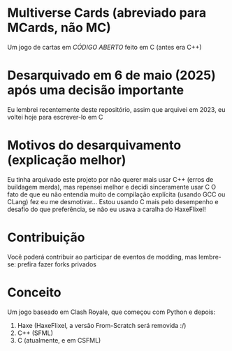 # Multiverse Cards (abreviado para MCards, não MC)
Um jogo de cartas em _*CÓDIGO ABERTO*_ feito em C (antes era C++)

# Desarquivado em 6 de maio (2025) após uma decisão importante
Eu lembrei recentemente deste repositório, assim que arquivei em 2023, eu voltei hoje para escrever-lo em C

# Motivos do desarquivamento (explicação melhor)
Eu tinha arquivado este projeto por não querer mais usar C++ (erros de buildagem merda), mas repensei melhor e decidi sinceramente usar C
O fato de que eu não entendia muito de compilação explícita (usando GCC ou CLang) fez eu me desmotivar...
Estou usando C mais pelo desempenho e desafio do que preferência, se não eu usava a caralha do HaxeFlixel!

# Contribuição
Você poderá contribuir ao participar de eventos de modding, mas lembre-se: prefira fazer forks privados

# Conceito
Um jogo baseado em Clash Royale, que começou com Python e depois:
1. Haxe (HaxeFlixel, a versão From-Scratch será removida :/)
2. C++ (SFML)
3. C (atualmente, e em CSFML)
